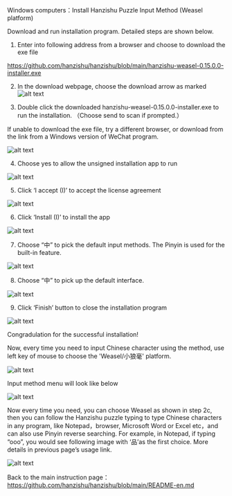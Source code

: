 ﻿
Windows computers：Install Hanzishu Puzzle Input Method (Weasel platform)

Download and run installation program. Detailed steps are shown below. 

1. Enter into following address from a browser and choose to download the exe file

https://github.com/hanzishu/hanzishu/blob/main/hanzishu-weasel-0.15.0.0-installer.exe

2. In the download webpage, choose the download arrow as marked
![alt text](https://github.com/hanzishu/hanzishu/blob/main/downloadexe.png)
   
3. Double click the downloaded hanzishu-weasel-0.15.0.0-installer.exe to run the installation. （Choose send to scan if prompted.）

If unable to download the exe file, try a different browser, or download from the link from a Windows version of WeChat program.

![alt text](https://github.com/hanzishu/hanzishu/blob/main/installerfile.png)
             	
4.   Choose yes to allow the unsigned installation app to run

![alt text](https://github.com/hanzishu/hanzishu/blob/main/publisherunknown.jpg)

5.  Click ‘I accept (I)’ to accept the license agreement

![alt text](https://github.com/hanzishu/hanzishu/blob/main/acceptdialog.png)
               
6.  Click ‘Install (I)’ to install the app

![alt text](https://github.com/hanzishu/hanzishu/blob/main/installlocation.png)

7. Choose “中” to pick the default input methods. The Pinyin is used for the built-in feature.

![alt text](https://github.com/hanzishu/hanzishu/blob/main/chooseinputmethods.png)


8. Choose “中” to pick up the default interface.

![alt text](https://github.com/hanzishu/hanzishu/blob/main/chooseui.png)

       
9.  Click ‘Finish’ button to close the installation program

![alt text](https://github.com/hanzishu/hanzishu/blob/main/installcomplete.png)
              
Congradulation for the successful installation!

Now, every time you need to input Chinese character using the method, use left key of mouse to choose the 'Weasel/小狼毫' platform.

![alt text](https://github.com/hanzishu/hanzishu/blob/main/choosecnsquirrel.png)

Input method menu will look like below

![alt text](https://github.com/hanzishu/hanzishu/blob/main/choosechinese.png)

Now every time you need, you can choose Weasel as shown in step 2c, then you can follow the Hanzishu puzzle typing to type Chinese characters in any program, like Notepad，browser, Microsoft Word or Excel etc，and can also use Pinyin reverse searching. For example, in Notepad, if typing “ooo”, you would see following image with ‘品’as the first choice. More details in previous page’s usage link.

![alt text](https://github.com/hanzishu/hanzishu/blob/main/starttyping.png)

Back to the main instruction page： https://github.com/hanzishu/hanzishu/blob/main/README-en.md


